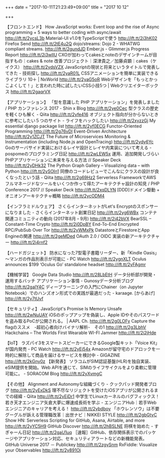 +++
date = "2017-10-11T21:23:49+09:00"
title = "2017 10 12"

+++

【フロントエンド】
How JavaScript works: Event loop and the rise of Async programming + 5 ways to better coding with async/await http://ift.tt/2ycsL3b
Material-UI v1.0をTypeScriptで使う http://ift.tt/2i3hK02
Firefox Send http://ift.tt/2tE4u2Q
dojo/streams: Dojo 2 - WHATWG compliant streams. http://ift.tt/2gundJD
Ember.js - Glimmer.js Progress Report http://ift.tt/2i3wlIU
CXOが加わってcakesとnoteのデザインチームが目指すもの｜cakes & note 改善プロジェクト｜深津貴之／加藤貞顕｜cakes（ケイクス） http://ift.tt/2ydsVZX
JavaScriptの現状と将来というタイトルで発表してきた - 技術探し http://ift.tt/2yaR01L
CSSアニメーションを簡単に実装できるライブラリ 10＋ | NxWorld http://ift.tt/2yaG5oR
Webデザインを「もっとかっこよくして！」と言われた時に試したいCSS小技5つ | Webクリエイターボックス http://ift.tt/2gaqrVX

【アプリケーション】
「型を意識した PHP アプリケーション」を発表しました / PHP カンファレンス 2017 - Shin x Blog http://ift.tt/2ye0Cec
型クラスの歴史を軽くひも解く - Qiita http://ift.tt/2yfe416
オブジェクト指向が分からないときに参考にしたい５つのサイト - ライフをハックしたい http://ift.tt/2xyzzGj
My essential django package list http://ift.tt/2yf0ECG
Functor-Oriented Programming http://ift.tt/2g76vDl
Event-Driven Architecture http://ift.tt/2y1ZCJT
The Future of Microservices Monitoring & Instrumentation (including Node.js and OpenTracing) http://ift.tt/2ydy6Yc
Goのサーバサイド実装におけるレイヤ設計とレイヤ内実装について考える - pospomeのプログラミング日記 http://ift.tt/2wLEW5x
運用、追加開発しづらいPHPアプリケーションに未来を与える方法 // Speaker Deck http://ift.tt/2yDHk32
The Python Graph Gallery – Visualizing data – with Python http://ift.tt/2ySOIn1
同僚のコードレビューでこんなにクラスの設計が良くなったという話 - Qiita http://ift.tt/2g69Hz2
Serverless FrameworkでAWSフルマネージドなツールをいくつか作って得たアーキテクチャ設計の知見 / PHP Conference 2017 // Speaker Deck http://ift.tt/2xqDLYN
[DDD]ドメイン駆動 + オニオンアーキテクチャ概略 http://ift.tt/2ycODM4

【インフラミドルウェア】
さくらインターネットがLet's Encryptのスポンサーになりました - さくらインターネット創業日記 http://ift.tt/2yg6WBx
コンテナ関連コミュニティの動向 (2017年8月・9月) http://ift.tt/2i42bVX
BearSSL – Constant-Time Crypto http://ift.tt/2i0DpBY
End-To-End Encrypted RPC/PubSub Over Tor http://ift.tt/2yWMxPk
DatastoreとFirestoreとApp Engineの関連 http://ift.tt/2geMDed
OAuth 2.0 / OIDC 実装の新アーキテクチャー http://ift.tt/2i4rnf2

【ハードガジェット】
防水になった7型電子書籍リーダー、新「Kindle Oasis」 ～マンガの作品別表示が可能に - PC Watch http://ift.tt/2ygnXLT
Oculus announces $199 ‘Oculus Go’ standalone headset http://ift.tt/2yFAgmr

【機械学習】
Google Data Studio http://ift.tt/28LbEtH
データ分析部が開発・運用するバッチ アプリケーション事情 - Gunosyデータ分析ブログ http://ift.tt/2gaIY4C
ディープラーニングの入門にChainer（on Jupyter Notebook）でのハンズオン形式での実践が最適だった - karaage. [からあげ] http://ift.tt/2y7tUvf

【セキュリティ】
JavaScript's Promise Is Memory Unsafe http://ift.tt/2wNuUAY
iOSのポップアップを偽装し、Apple IDやそのパスワードを盗み取るPoCが公開される。 | AAPL Ch. http://ift.tt/2g0LOFy
Capture the flagのススメ　-超初心者向けバイナリ解析-　その1 http://ift.tt/2g3LbhV
Hackchains – The Worlds First Wearable WI-FI Jammer http://ift.tt/2i2jHde

【IoT】
ラズパイ3をスマートスピーカーにできるGoogle製キット「Voice Kit」が国内発売 - PC Watch http://ift.tt/2yEj54x
Amazonが留守宅のドアロックを一時的に解除して商品を届けるサービスを検討中 - GIGAZINE http://ift.tt/2kGny0z
【新発表】 ソラコムがSIM認証基盤(HLR)を独自実装、eSIM提供を開始。Web APIを通じて、SIMのライフサイクルをより柔軟に管理可能に。 - SORACOM Blog http://ift.tt/2yXvmgC

【その他】
Alignment and Autonomyな組織づくり - クックパッド開発者ブログ http://ift.tt/2yExDkS
理不尽なリジェクトを受けたiOSアプリが公開されるまでの経緯 - Qiita http://ift.tt/2yEjDr1
中学生でLinuxカーネルのバグフィックス！ 若き天才エンジニア矢倉大夢に爆速成長術を学ぶ - エンジニアHub｜若手Webエンジニアのキャリアを考える！ http://ift.tt/2ybdboy
「ホウレンソウ」は不要　グーグルが訴える管理職改革｜出世ナビ｜NIKKEI STYLE http://ift.tt/2gbGtyC
Show HN: Serverless Scripting for GitHub, Asana, Airtable, and more http://ift.tt/2yYC5H9
GitHub Discover http://ift.tt/2hBSLNE
将棋を始めた - すぎゃーん日記 http://ift.tt/2gaU1uq
［速報］GitHub、依存関係表示でのパッケージやアプリケーション対応、セキュリティアラートなどの新機能発表。GitHub Universe 2017 － Publickey http://ift.tt/2zgySnm
RxFiddle: Visualize your Observables http://ift.tt/2y891Oj

